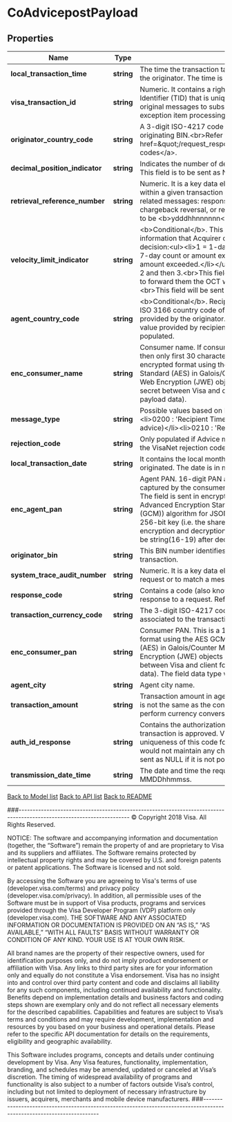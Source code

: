 # CoAdvicepostPayload

## Properties
Name | Type | Description | Notes
------------ | ------------- | ------------- | -------------
**local_transaction_time** | **string** | The time the transaction takes place, expressed in the local time of the originator. The time is in hhmmss format. | 
**visa_transaction_id** | **string** | Numeric. It contains a right-justified, VisaNet generated Transaction Identifier (TID) that is unique for each request. The identifier links original messages to subsequent messages, such as those for exception item processing and clearing record. | 
**originator_country_code** | **string** | A 3-digit ISO-4217 code that identifies the country of the originating BIN.&lt;br&gt;Refer to &lt;a href&#x3D;\&quot;/request_response_codes#iso_country_codes\&quot;&gt;ISO codes&lt;/a&gt;. | 
**decimal_position_indicator** | **string** | Indicates the number of decimal positions following the amount field. This field is to be sent as NULL if it is not populated. | 
**retrieval_reference_number** | **string** | Numeric. It is a key data element for matching a message to others within a given transaction set. The same number appears in all related messages: response, advice, reversal, chargeback, chargeback reversal, or representment. The format is recommended to be &lt;b&gt;ydddhhnnnnnn&lt;/b&gt;. | 
**velocity_limit_indicator** | **string** | &lt;b&gt;Conditional&lt;/b&gt;. This field contains the velocity limit related information that Acquirer can use in making the authorization decision:&lt;ul&gt;&lt;li&gt;1 &#x3D; 1-day count or amount exceeded.&lt;/li&gt;&lt;li&gt;2 &#x3D; 7-day count or amount exceeded.&lt;/li&gt;&lt;li&gt;3 &#x3D; 30-day count or amount exceeded.&lt;/li&gt;&lt;/ul&gt;The field is populated with priority of 1, 2 and then 3.&lt;br&gt;This field is sent if recipient has opted for VisaNet to forward them the OCT when a velocity limit has been exceeded.&lt;br&gt;This field will be sent as NULL if it is not populated. | [optional] 
**agent_country_code** | **string** | &lt;b&gt;Conditional&lt;/b&gt;. Recipient may replace this field with 2-letter ISO 3166 country code of the agent, if different than the value provided by the originator. Visa settlement reports would contain the value provided by recipient. This field is to be sent as NULL if it is not populated. | [optional] 
**enc_consumer_name** | **string** | Consumer name. If consumer name is greater than 30 characters, then only first 30 characters will be expected. The field is sent in encrypted format using the AES GCM (i.e. Advanced Encryption Standard (AES) in Galois/Counter Mode (GCM)) algorithm for JSON Web Encryption (JWE) objects with 256-bit key (i.e. the shared secret between Visa and client for encryption and decryption of payload data). | 
**message_type** | **string** | Possible values based on Message Type Identifier are:&lt;br&gt;&lt;ul&gt;&lt;li&gt;0200 : &#39;Recipient Timeout&#39;&lt;/li&gt;&lt;li&gt;0220 : &#39;Advice&#39; (STIP decline advice)&lt;/li&gt;&lt;li&gt;0210 : &#39;Reject&#39; (VIP reject)&lt;/li&gt;&lt;/ul&gt; | 
**rejection_code** | **string** | Only populated if Advice message type is ‘Reject’. This field contains the VisaNet rejection code. | 
**local_transaction_date** | **string** | It contains the local month and day on which the transaction was originated. The date is in mmdd format. | 
**enc_agent_pan** | **string** | Agent PAN. 16-digit PAN as created from the mVisa agent ID captured by the consumer from agent information display option. The field is sent in encrypted format using the AES GCM (i.e. Advanced Encryption Standard (AES) in Galois/Counter Mode (GCM)) algorithm for JSON Web Encryption (JWE) objects with 256-bit key (i.e. the shared secret between Visa and client for encryption and decryption of payload data). The field data type will be string(16-19) after decryption. | 
**originator_bin** | **string** | This BIN number identifies the originator of Cash-Out payment transaction. | 
**system_trace_audit_number** | **string** | Numeric. It is a key data element used to match a response to its request or to match a message to others for a given transaction. | 
**response_code** | **string** | Contains a code (also known as &#39;Action Code&#39;) that defines the response to a request. Refer to actionCode | 
**transaction_currency_code** | **string** | The 3-digit ISO-4217 code in this field reflects the currency associated to the transactionAmount field. | 
**enc_consumer_pan** | **string** | Consumer PAN. This is a 16-digit PAN. The field is sent in encrypted format using the AES GCM (i.e. Advanced Encryption Standard (AES) in Galois/Counter Mode (GCM)) algorithm for JSON Web Encryption (JWE) objects with 256-bit key (i.e. the shared secret between Visa and client for encryption and decryption of payload data). The field data type will be string(16-19) after decryption. | [optional] 
**agent_city** | **string** | Agent city name. | 
**transaction_amount** | **string** | Transaction amount in agent on currency. In case the agent currency is not the same as the consumer currency, then originator will perform currency conversion before submitting the transaction. | 
**auth_id_response** | **string** | Contains the authorization code provided by the recipient when a transaction is approved. Visa recommends that recipient maintains uniqueness of this code for a given merchant PAN, however Visa would not maintain any checks for uniqueness. This field is to be sent as NULL if it is not populated. | [optional] 
**transmission_date_time** | **string** | The date and time the request was submitted to Visa. Format: MMDDhhmmss. | 

[Back to Model list](../../README.md#documentation-for-models)          [Back to API list](../../README.md#documentation-for-api-endpoints)          [Back to README](../../README.md)



###----------------------------------------------------------------------------------------------------------------------
© Copyright 2018 Visa. All Rights Reserved.

NOTICE: The software and accompanying information and documentation (together, the “Software”) remain the property of
and are proprietary to Visa and its suppliers and affiliates. The Software remains protected by intellectual property
rights and may be covered by U.S. and foreign patents or patent applications. The Software is licensed and not sold.

By accessing the Software you are agreeing to Visa's terms of use (developer.visa.com/terms) and privacy policy (developer.visa.com/privacy).
In addition, all permissible uses of the Software must be in support of Visa products, programs and services provided
through the Visa Developer Program (VDP) platform only (developer.visa.com). THE SOFTWARE AND ANY ASSOCIATED
INFORMATION OR DOCUMENTATION IS PROVIDED ON AN “AS IS,” “AS AVAILABLE,” “WITH ALL FAULTS” BASIS WITHOUT WARRANTY OR
CONDITION OF ANY KIND. YOUR USE IS AT YOUR OWN RISK.

All brand names are the property of their respective owners, used for identification purposes only, and do not imply
product endorsement or affiliation with Visa. Any links to third party sites are for your information only and equally
do not constitute a Visa endorsement. Visa has no insight into and control over third party content and code and disclaims
all liability for any such components, including continued availability and functionality. Benefits depend on implementation
details and business factors and coding steps shown are exemplary only and do not reflect all necessary elements for the
described capabilities. Capabilities and features are subject to Visa’s terms and conditions and may require development,
implementation and resources by you based on your business and operational details. Please refer to the specific
API documentation for details on the requirements, eligibility and geographic availability.

This Software includes programs, concepts and details under continuing development by Visa. Any Visa features,
functionality, implementation, branding, and schedules may be amended, updated or canceled at Visa’s discretion.
The timing of widespread availability of programs and functionality is also subject to a number of factors outside Visa’s control,
including but not limited to deployment of necessary infrastructure by issuers, acquirers, merchants and mobile device manufacturers.
###----------------------------------------------------------------------------------------------------------------------
